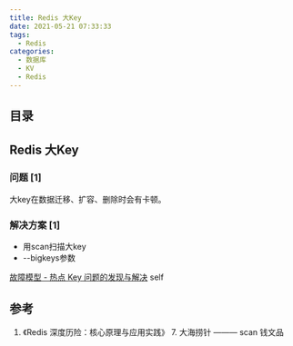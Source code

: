 ```yaml
---
title: Redis 大Key
date: 2021-05-21 07:33:33
tags:
  - Redis
categories:
  - 数据库  
  - KV
  - Redis 
---
```


<p></p>
<!-- more -->

## 目录
<!-- toc -->

## Redis 大Key
### 问题 [1]
大key在数据迁移、扩容、删除时会有卡顿。   

### 解决方案 [1]
+ 用scan扫描大key
+ --bigkeys参数

[故障模型 - 热点 Key 问题的发现与解决](../../../../2018/10/27/fault/)  self

## 参考
1. 《Redis 深度历险：核心原理与应用实践》 7. 大海捞针 ——— scan  钱文品
    